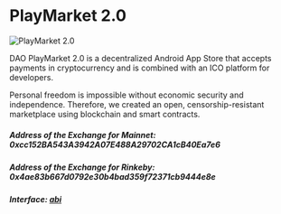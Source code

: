 
# PlayMarket 2.0

![PlayMarket 2.0](https://github.com/CryptonStudio/PlayMarket-2.0-Contracts/blob/master/docs/pm_logo.png)

DAO PlayMarket 2.0 is a decentralized Android App Store that accepts payments in cryptocurrency and is combined with an ICO platform for developers.


Personal freedom is impossible without economic security and independence. Therefore, we created an open, censorship-resistant marketplace using blockchain and smart contracts.

##### Address of the Exchange for Mainnet: 0xcc152BA543A3942A07E488A29702CA1cB40Ea7e6
##### Address of the Exchange for Rinkeby: 0x4ae83b667d0792e30b4bad359f72371cb9444e8e
##### Interface: [abi](https://github.com/CryptonStudio/PlayMarket-2.0-Contracts/blob/master/src/exchange/interface.json)


